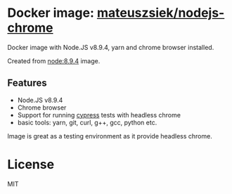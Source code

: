 # Docker image: [mateuszsiek/nodejs-chrome](https://hub.docker.com/r/mateuszsiek/nodejs-chrome/)

Docker image with Node.JS v8.9.4, yarn and chrome browser installed.

Created from [node:8.9.4](https://hub.docker.com/_/node/) image.

## Features
* Node.JS v8.9.4
* Chrome browser
* Support for running [cypress](https://www.cypress.io/) tests with headless chrome
* basic tools: yarn, git, curl, g++, gcc, python etc.

Image is great as a testing environment as it provide headless chrome.

# License

MIT
